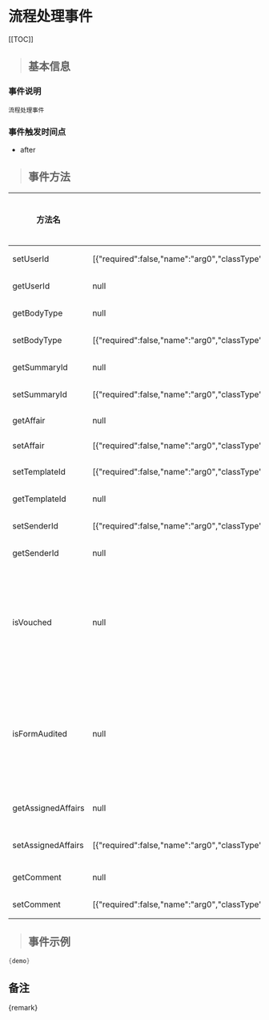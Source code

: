 # 流程处理事件

[[TOC]]

>## 基本信息

### 事件说明
```text
流程处理事件
```

### 事件触发时间点
- after

>## 事件方法

方法名 | 方法参数 | 方法返回值 | 版本 | 参数描述
 --- | --- | --- | --- | --- 
setUserId|[{"required":false,"name":"arg0","classType":"java.lang.Long"}]|void|设置处理人 ID
getUserId|null|java.lang.Long|获取处理人 ID
getBodyType|null|java.lang.String|获取正文类型
setBodyType|[{"required":false,"name":"arg0","classType":"java.lang.String"}]|void|设置正文类型
getSummaryId|null|java.lang.Long|获取流程id
setSummaryId|[{"required":false,"name":"arg0","classType":"java.lang.Long"}]|void|设置流程id
getAffair|null|com.seeyon.ctp.common.po.affair.CtpAffair|获取Affair
setAffair|[{"required":false,"name":"arg0","classType":"com.seeyon.ctp.common.po.affair.CtpAffair"}]|void|设置Affair
setTemplateId|[{"required":false,"name":"arg0","classType":"java.lang.Long"}]|void|设置模板 ID
getTemplateId|null|java.lang.Long|获取模板 ID
setSenderId|[{"required":false,"name":"arg0","classType":"java.lang.Long"}]|void|设置发送人ID
getSenderId|null|java.lang.Long|获取发送人ID
isVouched|null|boolean|是核定节点且核定通过则返回true，否则返回false。
isFormAudited|null|boolean|是表单审核节点且审核通过则返回true，否则返回false。
getAssignedAffairs|null|java.util.List|获取指定Affairs
setAssignedAffairs|[{"required":false,"name":"arg0","classType":"java.util.List"}]|void|设置指定Affairs
getComment|null|com.seeyon.ctp.common.content.comment.Comment|获取评论
setComment|[{"required":false,"name":"arg0","classType":"com.seeyon.ctp.common.content.comment.Comment"}]|void|设置评论


> ## 事件示例

```java
{demo}
```

## 备注
{remark}